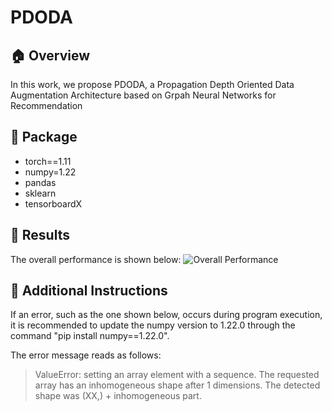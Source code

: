 # PDODA

## :house: Overview
In this work, we propose PDODA, a Propagation Depth Oriented Data Augmentation Architecture based on Grpah Neural Networks for Recommendation

## :hammer: Package
* torch==1.11
* numpy=1.22
* pandas
* sklearn
* tensorboardX

## :pencil: Results
The overall performance is shown below:
![Overall Performance](fig/performance.png)

## :triangular_flag_on_post: Additional Instructions
If an error, such as the one shown below, occurs during program execution, it is recommended to update the numpy version to 1.22.0 through the command "pip install numpy==1.22.0".

The error message reads as follows:
> ValueError: setting an array element with a sequence. The requested array has an inhomogeneous shape after 1 dimensions. The detected shape was (XX,) + inhomogeneous part.
